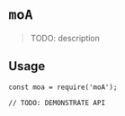 # `moA`

> TODO: description

## Usage

```
const moa = require('moA');

// TODO: DEMONSTRATE API
```
